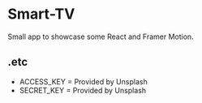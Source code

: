 # Smart-TV

Small app to showcase some React and Framer Motion.

## .etc

* ACCESS_KEY = Provided by Unsplash
* SECRET_KEY = Provided by Unsplash